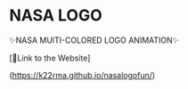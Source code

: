 # NASA LOGO

✨NASA MUlTI-COLORED LOGO ANIMATION✨


[🔗Link to the Website]


(https://k22rma.github.io/nasalogofun/)
